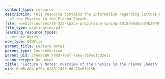 ```yaml
---
content_type: resource
description: This resource contains the information regarding lecture 9 notes overview
  of the Physics in the Plasma Sheath.
file: /media/courses/16-522-space-propulsion-spring-2015/0bd5cd04b2040f2324f3d6a78e8fb15b_MIT16_522S15_Lecture9.pdf
file_type: application/pdf
learning_resource_types:
- Lecture Notes
ocw_type: OCWFile
parent_title: Lecture Notes
parent_type: CourseSection
parent_uid: 35ee9188-780d-7a6f-7a6a-369ac1532e11
resourcetype: Document
title: 'Lecture 9 Notes: Overview of the Physics in the Plasma Sheath'
uid: 0bd5cd04-b204-0f23-24f3-d6a78e8fb15b
---
```

